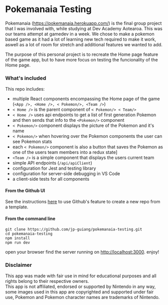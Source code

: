 # Pokemanaia Testing

Pokemanaia (https://pokemanaia.herokuapp.com/) is the final group project that I was involved with, while studying at Dev Academy Aotearoa. This was our teams attempt at gamedev in a week. We chose to make a pokemon based game as it had a lot of learning new tech required to make it work, aswell as a lot of room for stretch and additional features we wanted to add.

The purpose of this personal project is to recreate the Home page feature of the game app, but to have more focus on testing the funcionality of the Home page. 
### What's included

This repo includes:


* multiple React components encompassing the Home page of the game (`<App />, <Home />, < Pokemon/>, <Team />`)
* `< Home />` is the parent component of `< Pokemon/> < Team/>`
* `< Home />` uses api endpoints to get a list of first generation Pokemon and then sends that info to the `<Pokemon/>` component
* `< Pokemon/>` component displays the picture of the Pokemon and it's name
* `< Pokemon/>` when hovering over the Pokemon components the user can see Pokemon stats
* each `< Pokemon/>` component is also a button that saves the Pokemon as one of the users team members into a redux state]
* `<Team />` is a simple component that displays the users current team
* simple API endpoints (`/api/apiClient`)
* configuration for Jest and testing library
* configuration for server-side debugging in VS Code
* a client-side tests for all components
#### **From the Github UI**

See the instructions [here](https://docs.github.com/en/free-pro-team@latest/github/creating-cloning-and-archiving-repositories/creating-a-repository-from-a-template) to use Github's feature to create a new repo from a template.

#### **From the command line**

```
git clone https://github.com/jp-guiang/pokemanaia-testing.git
cd pokemanaia-testing
npm install
npm run dev

```
open your browser
find the server running on [http://localhost:3000](http://localhost:3000).
enjoy!
### Disclaimer
This app was made with fair use in mind for educational purposes and all rights belong to their respective owners.  
This app is not affiliated, endorsed or supported by Nintendo in any way, some images used in this app are copyrighted and supported under fair use, Pokemon and Pokemon character names are trademarks of Nintendo.
